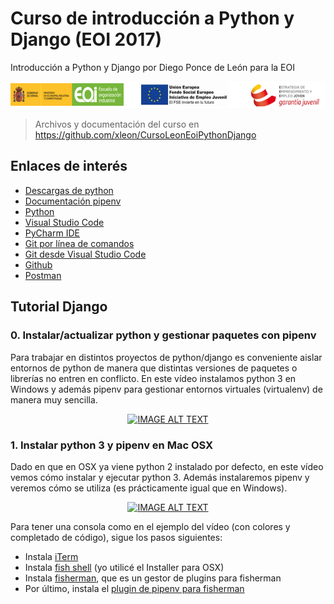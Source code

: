 # Curso de introducción a Python y Django (EOI 2017)
Introducción a Python y Django por Diego Ponce de León para la EOI

![logos](https://raw.githubusercontent.com/xleon/CursoLeonEoiPythonDjango/master/Assets/logos.png)

> Archivos y documentación del curso en https://github.com/xleon/CursoLeonEoiPythonDjango


## Enlaces de interés
- [Descargas de python](https://www.python.org/downloads/)
- [Documentación pipenv](https://docs.pipenv.org/) 
- [Python](https://www.python.org/)
- [Visual Studio Code](https://code.visualstudio.com/)
- [PyCharm IDE](https://www.jetbrains.com/pycharm/)
- [Git por línea de comandos](https://git-scm.com/download/win)
- [Git desde Visual Studio Code](https://code.visualstudio.com/docs/editor/versioncontrol)
- [Github](https://github.com/)
- [Postman](https://www.getpostman.com/)

## Tutorial Django
### 0. Instalar/actualizar python y gestionar paquetes con pipenv
Para trabajar en distintos proyectos de python/django es conveniente aislar entornos de python de manera que distintas versiones de paquetes o librerías no entren en conflicto. En este vídeo instalamos python 3 en Windows y además pipenv para gestionar entornos virtuales (virtualenv) de manera muy sencilla.
<div align="center">
  <a href="https://www.youtube.com/watch?v=zciRWEfZ-jc"><img src="https://img.youtube.com/vi/zciRWEfZ-jc/0.jpg" alt="IMAGE ALT TEXT"></a>
</div>



### 1. Instalar python 3 y pipenv en Mac OSX
Dado en que en OSX ya viene python 2 instalado por defecto, en este vídeo vemos cómo instalar y ejecutar python 3. Además instalaremos pipenv y veremos cómo se utiliza (es prácticamente igual que en Windows).
<div align="center">
  <a href="https://www.youtube.com/watch?v=SGapNpG86Mc"><img src="https://img.youtube.com/vi/SGapNpG86Mc/0.jpg" alt="IMAGE ALT TEXT"></a>
</div>

Para tener una consola como en el ejemplo del vídeo (con colores y completado de código), sigue los pasos siguientes:

- Instala [iTerm](https://www.iterm2.com/)
- Instala [fish shell](https://fishshell.com/) (yo utilicé el Installer para OSX)
- Instala [fisherman](https://github.com/fisherman/fisherman), que es un gestor de plugins para fisherman
- Por último, instala el [plugin de pipenv para fisherman](https://github.com/fisherman/pipenv)
